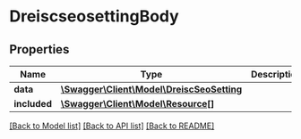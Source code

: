 # DreiscseosettingBody

## Properties
Name | Type | Description | Notes
------------ | ------------- | ------------- | -------------
**data** | [**\Swagger\Client\Model\DreiscSeoSetting**](DreiscSeoSetting.md) |  | [optional] 
**included** | [**\Swagger\Client\Model\Resource[]**](Resource.md) |  | [optional] 

[[Back to Model list]](../../README.md#documentation-for-models) [[Back to API list]](../../README.md#documentation-for-api-endpoints) [[Back to README]](../../README.md)

